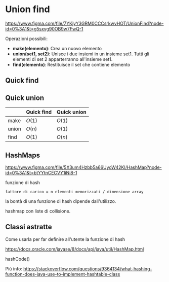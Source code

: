 # Union find

https://www.figma.com/file/7YKjyY3GRM0CCCsrkwvHOT/UnionFind?node-id=0%3A1&t=g5sxvg90OB9w7FwQ-1

Operazioni possibili:

- **make(elemento)**: Crea un nuovo elemento
- **union(set1, set2)**: Unisce i due insiemi in un insieme set1. Tutti gli elementi di set 2 apparterranno all'insieme set1.
- **find(elemento)**: Restituisce il set che contiene elemento

## Quick find
## Quick union



|  | Quick find | Quick union |
| --- | ----------- | ----------- |
| make | $O(1)$ | $O(1)$ |
| union | $O(n)$ | $O(1)$ |
| find | $O(1)$ | $O(n)$ |


## HashMaps

https://www.figma.com/file/5X3um4Hzbb5a66UyoW42KI/HashMap?node-id=0%3A1&t=btYYtnCECVY1iNi8-1

funzione di hash

```fattore di carico = n elementi memorizzati / dimensione array```

la bontà di una funzione di hash dipende dall'utilizzo.

hashmap con liste di collisione.

## Classi astratte

Come usarla per far definire all'utente la funzione di hash


https://docs.oracle.com/javase/8/docs/api/java/util/HashMap.html

hashCode()

Più info:
https://stackoverflow.com/questions/9364134/what-hashing-function-does-java-use-to-implement-hashtable-class